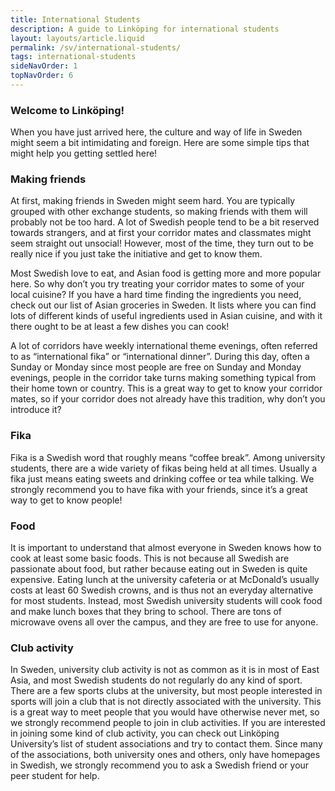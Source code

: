 ```yaml
---
title: International Students
description: A guide to Linköping for international students
layout: layouts/article.liquid
permalink: /sv/international-students/
tags: international-students 
sideNavOrder: 1
topNavOrder: 6
---
```


### Welcome to Linköping!

When you have just arrived here, the culture and way of life in Sweden might seem a bit intimidating and foreign. Here are some simple tips that might help you getting settled here!

### Making friends

At first, making friends in Sweden might seem hard. You are typically grouped with other exchange students, so making friends with them will probably not be too hard. A lot of Swedish people tend to be a bit reserved towards strangers, and at first your corridor mates and classmates might seem straight out unsocial! However, most of the time, they turn out to be really nice if you just take the initiative and get to know them.

Most Swedish love to eat, and Asian food is getting more and more popular here. So why don’t you try treating your corridor mates to some of your local cuisine? If you have a hard time finding the ingredients you need, check out our list of Asian groceries in Sweden. It lists where you can find lots of different kinds of useful ingredients used in Asian cuisine, and with it there ought to be at least a few dishes you can cook!

A lot of corridors have weekly international theme evenings, often referred to as “international fika” or “international dinner”. During this day, often a Sunday or Monday since most people are free on Sunday and Monday evenings, people in the corridor take turns making something typical from their home town or country. This is a great way to get to know your corridor mates, so if your corridor does not already have this tradition, why don’t you introduce it?

### Fika

Fika is a Swedish word that roughly means “coffee break”. Among university students, there are a wide variety of fikas being held at all times. Usually a fika just means eating sweets and drinking coffee or tea while talking. We strongly recommend you to have fika with your friends, since it’s a great way to get to know people!

### Food

It is important to understand that almost everyone in Sweden knows how to cook at least some basic foods. This is not because all Swedish are passionate about food, but rather because eating out in Sweden is quite expensive. Eating lunch at the university cafeteria or at McDonald’s usually costs at least 60 Swedish crowns, and is thus not an everyday alternative for most students. Instead, most Swedish university students will cook food and make lunch boxes that they bring to school. There are tons of microwave ovens all over the campus, and they are free to use for anyone.

### Club activity

In Sweden, university club activity is not as common as it is in most of East Asia, and most Swedish students do not regularly do any kind of sport. There are a few sports clubs at the university, but most people interested in sports will join a club that is not directly associated with the university. This is a great way to meet people that you would have otherwise never met, so we strongly recommend people to join in club activities. If you are interested in joining some kind of club activity, you can check out Linköping University’s list of student associations and try to contact them. Since many of the associations, both university ones and others, only have homepages in Swedish, we strongly recommend you to ask a Swedish friend or your peer student for help.